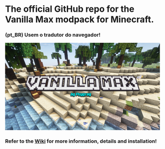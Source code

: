 # The official GitHub repo for the Vanilla Max modpack for Minecraft.

### (pt_BR) Usem o tradutor do navegador!

![Splash](https://github.com/psygreg/vanilla-max-minecraft/blob/1615cb13c8ef25fab6cebd8f65f9e90a40af6b61/images/background.png)

### Refer to the [Wiki](https://github.com/psygreg/vanilla-max-minecraft/wiki) for more information, details and installation!
